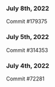 ### July 8th, 2022

Commit #179375

### July 5th, 2022

Commit #314353


### July 4th, 2022

Commit #72281
